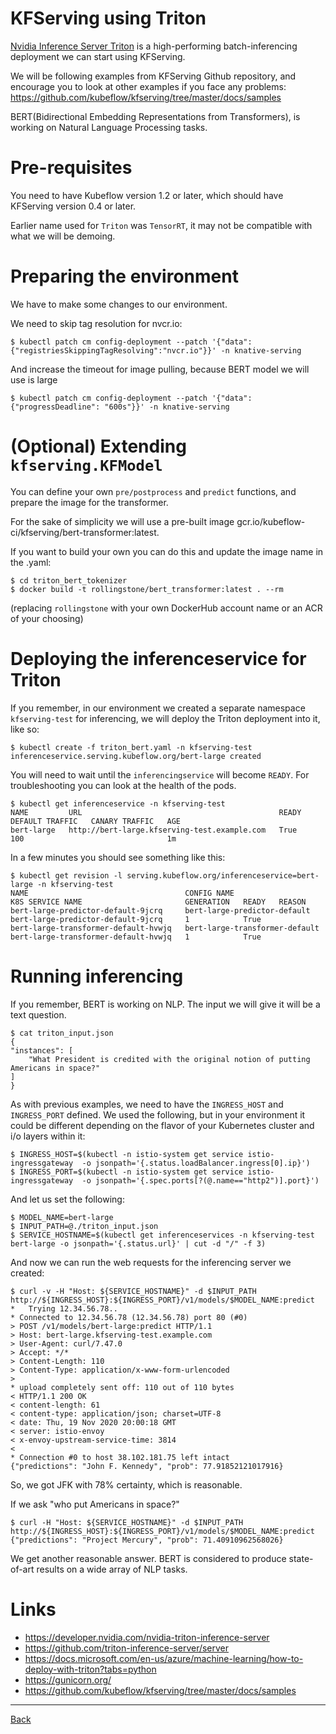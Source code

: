 # KFServing using Triton

[Nvidia Inference Server Triton](https://developer.nvidia.com/nvidia-triton-inference-server) is a high-performing
batch-inferencing deployment we can start using KFServing.

We will be following examples from KFServing Github repository, and encourage you to look at
other examples if you face any problems: https://github.com/kubeflow/kfserving/tree/master/docs/samples

BERT(Bidirectional Embedding Representations from Transformers), is working on Natural Language Processing tasks.

# Pre-requisites

You need to have Kubeflow version 1.2 or later, which should have KFServing version 0.4 or later.

Earlier name used for `Triton` was `TensorRT`, it may not be compatible with what we will be demoing.

# Preparing the environment

We have to make some changes to our environment.

We need to skip tag resolution for nvcr.io:

    $ kubectl patch cm config-deployment --patch '{"data":{"registriesSkippingTagResolving":"nvcr.io"}}' -n knative-serving

And increase the timeout for image pulling, because BERT model we will use is large

    $ kubectl patch cm config-deployment --patch '{"data":{"progressDeadline": "600s"}}' -n knative-serving

# (Optional) Extending `kfserving.KFModel`

You can define your own `pre/postprocess` and `predict` functions, and prepare the image for the transformer.

For the sake of simplicity we will use a pre-built image gcr.io/kubeflow-ci/kfserving/bert-transformer:latest.

If you want to build your own you can do this and update the image name in the .yaml:

    $ cd triton_bert_tokenizer
    $ docker build -t rollingstone/bert_transformer:latest . --rm

(replacing `rollingstone` with your own DockerHub account name  or an ACR of your choosing)

# Deploying the inferenceservice for Triton

If you remember, in our environment we created a separate namespace `kfserving-test` for inferencing,
we will deploy the Triton deployment into it, like so:

    $ kubectl create -f triton_bert.yaml -n kfserving-test
    inferenceservice.serving.kubeflow.org/bert-large created

You will need to wait until the `inferencingservice` will become `READY`. For troubleshooting
you can look at the health of the pods.

    $ kubectl get inferenceservice -n kfserving-test
    NAME         URL                                            READY   DEFAULT TRAFFIC   CANARY TRAFFIC   AGE
    bert-large   http://bert-large.kfserving-test.example.com   True    100                                1m

In a few minutes you should see something like this:

    $ kubectl get revision -l serving.kubeflow.org/inferenceservice=bert-large -n kfserving-test
    NAME                                   CONFIG NAME                      K8S SERVICE NAME                       GENERATION   READY   REASON
    bert-large-predictor-default-9jcrq     bert-large-predictor-default     bert-large-predictor-default-9jcrq     1            True
    bert-large-transformer-default-hvwjq   bert-large-transformer-default   bert-large-transformer-default-hvwjq   1            True

# Running inferencing

If you remember, BERT is working on NLP. The input we will give it will be a text question.

    $ cat triton_input.json
    {
    "instances": [
        "What President is credited with the original notion of putting Americans in space?"
    ]
    }

As with previous examples, we need to have the `INGRESS_HOST` and `INGRESS_PORT` defined. We used the following, but
in your environment it could be different depending on the flavor of your Kubernetes cluster and i/o layers within it:

    $ INGRESS_HOST=$(kubectl -n istio-system get service istio-ingressgateway  -o jsonpath='{.status.loadBalancer.ingress[0].ip}')
    $ INGRESS_PORT=$(kubectl -n istio-system get service istio-ingressgateway  -o jsonpath='{.spec.ports[?(@.name=="http2")].port}')

And let us set the following:

    $ MODEL_NAME=bert-large
    $ INPUT_PATH=@./triton_input.json
    $ SERVICE_HOSTNAME=$(kubectl get inferenceservices -n kfserving-test bert-large -o jsonpath='{.status.url}' | cut -d "/" -f 3)

And now we can run the web requests for the inferencing server we created:

    $ curl -v -H "Host: ${SERVICE_HOSTNAME}" -d $INPUT_PATH http://${INGRESS_HOST}:${INGRESS_PORT}/v1/models/$MODEL_NAME:predict
    *   Trying 12.34.56.78..
    * Connected to 12.34.56.78 (12.34.56.78) port 80 (#0)
    > POST /v1/models/bert-large:predict HTTP/1.1
    > Host: bert-large.kfserving-test.example.com
    > User-Agent: curl/7.47.0
    > Accept: */*
    > Content-Length: 110
    > Content-Type: application/x-www-form-urlencoded
    >
    * upload completely sent off: 110 out of 110 bytes
    < HTTP/1.1 200 OK
    < content-length: 61
    < content-type: application/json; charset=UTF-8
    < date: Thu, 19 Nov 2020 20:00:18 GMT
    < server: istio-envoy
    < x-envoy-upstream-service-time: 3814
    <
    * Connection #0 to host 38.102.181.75 left intact
    {"predictions": "John F. Kennedy", "prob": 77.91852121017916}

So, we got JFK with 78% certainty, which is reasonable.

If we ask "who put Americans in space?"

    $ curl -H "Host: ${SERVICE_HOSTNAME}" -d $INPUT_PATH http://${INGRESS_HOST}:${INGRESS_PORT}/v1/models/$MODEL_NAME:predict
    {"predictions": "Project Mercury", "prob": 71.40910962568026}

We get another reasonable answer. BERT is considered to produce state-of-art results on a wide array of NLP tasks.

# Links

- https://developer.nvidia.com/nvidia-triton-inference-server
- https://github.com/triton-inference-server/server
- https://docs.microsoft.com/en-us/azure/machine-learning/how-to-deploy-with-triton?tabs=python
- https://gunicorn.org/
- https://github.com/kubeflow/kfserving/tree/master/docs/samples


---

[Back](../Readme.md)
